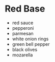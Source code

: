 # Red Base
- red sauce
- pepperoni
- parmesan
- white onion rings
- green bell pepper
- black olives
- mozarella